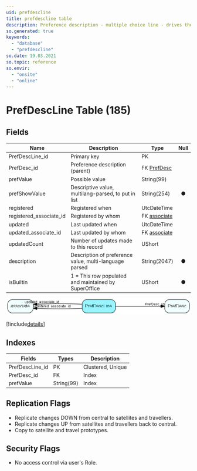 ```yaml
---
uid: prefdescline
title: prefdescline table
description: Preference description - multiple choice line - drives the Preference GUI. May be used by third-party developers to add system preferences to be updated from SuperOffice Maintenance client, instead of ini-files.
so.generated: true
keywords:
  - "database"
  - "prefdescline"
so.date: 19.03.2021
so.topic: reference
so.envir:
  - "onsite"
  - "online"
---
```


# PrefDescLine Table (185)

## Fields

| Name | Description | Type | Null |
|------|-------------|------|:----:|
|PrefDescLine\_id|Primary key|PK| |
|PrefDesc\_id|Preference description (parent)|FK [PrefDesc](PrefDesc.md)| |
|prefValue|Possible value|String(99)| |
|prefShowValue|Descriptive value, multilang-parsed, to put in list|String(254)|&#x25CF;|
|registered|Registered when|UtcDateTime| |
|registered\_associate\_id|Registered by whom|FK [associate](associate.md)| |
|updated|Last updated when|UtcDateTime| |
|updated\_associate\_id|Last updated by whom|FK [associate](associate.md)| |
|updatedCount|Number of updates made to this record|UShort| |
|description|Description of preference value, multi-language parsed|String(2047)|&#x25CF;|
|isBuiltin|1 = This row populated and maintained by SuperOffice|UShort|&#x25CF;|


![PrefDescLine table relationship diagram](media\PrefDescLine.png)

[!include[details](./includes/PrefDescLine.md)]

## Indexes

| Fields | Types | Description |
|--------|-------|-------------|
|PrefDescLine\_id |PK |Clustered, Unique |
|PrefDesc\_id |FK |Index |
|prefValue |String(99) |Index |

## Replication Flags

* Replicate changes DOWN from central to satellites and travellers.
* Replicate changes UP from satellites and travellers back to central.
* Copy to satellite and travel prototypes.

## Security Flags

* No access control via user's Role.

